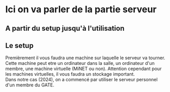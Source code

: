 # Ici on va parler de la partie serveur
## A partir du setup jusqu'à l'utilisation

## Le setup

Premièrement il vous faudra une machine sur laquelle le serveur va tourner. Cette machine peut etre un ordinateur dans la salle, un ordinateur d'un membre, une machine virtuelle (MiNET ou non). Attention cependant pour les machines virtuelles, il vous faudra un stockage important.  
Dans notre cas (2024), on a commencé par utiliser le serveur personnel d'un membre du GATE.